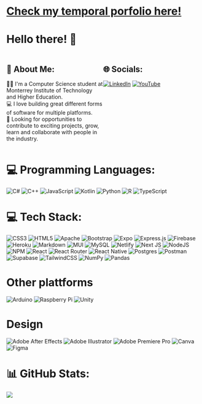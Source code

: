 # [Check my temporal porfolio here!](https://cristiancazares.github.io/)

# Hello there! 👋

<div style="display:flex;">
  <div style="flex:50%;">
    <h2 id="💫-about-me">💫 About Me:</h2>
    <p>👨‍💻 I&#39;m a Computer Science student at Monterrey Institute of Technology and Higher Education.<br>💻 I love building great different forms of software for multiple platforms.<br>🔎 Looking for opportunities to contribute to exciting projects, grow, learn and collaborate with people in the industry.</p>
  </div>
  <div style="flex:50%;">
    <h2 id="🌐-socials">🌐 Socials:</h2>
    <p><a href="https://linkedin.com/in/https://www.linkedin.com/in/cristian-javier-cazares-molina/"><img src="https://img.shields.io/badge/LinkedIn-%230077B5.svg?logo=linkedin&logoColor=white" alt="LinkedIn"></a> <a href="https://youtube.com/@@cristiancazares"><img src="https://img.shields.io/badge/YouTube-%23FF0000.svg?logo=YouTube&logoColor=white" alt="YouTube"></a> </p>
  </div>
</div>

# 💻 Programming Languages:

![C#](https://img.shields.io/badge/C%23-%23239120.svg?style=flat&logo=c-sharp&logoColor=white) ![C++](https://img.shields.io/badge/C++-%2300599C.svg?style=flat&logo=c%2B%2B&logoColor=white) ![JavaScript](https://img.shields.io/badge/JavaScript-%23323330.svg?style=flat&logo=javascript&logoColor=%23F7DF1E) ![Kotlin](https://img.shields.io/badge/Kotlin-%230095D5.svg?style=flat&logo=kotlin&logoColor=white) ![Python](https://img.shields.io/badge/Python-3670A0?style=flat&logo=python&logoColor=ffdd54) ![R](https://img.shields.io/badge/R-%23276DC3.svg?style=flat&logo=r&logoColor=white) ![TypeScript](https://img.shields.io/badge/TypeScript-%23007ACC.svg?style=flat&logo=typescript&logoColor=white)

# 💻 Tech Stack:

![CSS3](https://img.shields.io/badge/CSS-%231572B6.svg?style=flat&logo=css3&logoColor=white) ![HTML5](https://img.shields.io/badge/HTML-%23E34F26.svg?style=flat&logo=html5&logoColor=white) ![Apache](https://img.shields.io/badge/Apache-%23D42029.svg?style=flat&logo=apache&logoColor=white) ![Bootstrap](https://img.shields.io/badge/Bootstrap-%23563D7C.svg?style=flat&logo=bootstrap&logoColor=white) ![Expo](https://img.shields.io/badge/Expo-1C1E24?style=flat&logo=expo&logoColor=#D04A37) ![Express.js](https://img.shields.io/badge/Express.JS-%23404d59.svg?style=flat&logo=express&logoColor=%2361DAFB) ![Firebase](https://img.shields.io/badge/Firebase-%23039BE5.svg?style=flat&logo=firebase) ![Heroku](https://img.shields.io/badge/Heroku-%23430098.svg?style=flat&logo=heroku&logoColor=white) ![Markdown](https://img.shields.io/badge/Markdown-%23000000.svg?style=flat&logo=markdown&logoColor=white) ![MUI](https://img.shields.io/badge/MUI-%230081CB.svg?style=flat&logo=material-ui&logoColor=white) ![MySQL](https://img.shields.io/badge/MySQL-%2300f.svg?style=flat&logo=mysql&logoColor=white) ![Netlify](https://img.shields.io/badge/Netlify-%23000000.svg?style=flat&logo=netlify&logoColor=#00C7B7) ![Next JS](https://img.shields.io/badge/Next.JS-black?style=flat&logo=Next.JS&logoColor=white) ![NodeJS](https://img.shields.io/badge/Node.JS-6DA55F?style=flat&logo=node.js&logoColor=white) ![NPM](https://img.shields.io/badge/NPM-%23000000.svg?style=flat&logo=npm&logoColor=white) ![React](https://img.shields.io/badge/React-%2320232a.svg?style=flat&logo=react&logoColor=%2361DAFB) ![React Router](https://img.shields.io/badge/React_Router-CA4245?style=flat&logo=react-router&logoColor=white) ![React Native](https://img.shields.io/badge/React_Native-%2320232a.svg?style=flat&logo=react&logoColor=%2361DAFB) ![Postgres](https://img.shields.io/badge/Postgress-%23316192.svg?style=flat&logo=postgresql&logoColor=white) ![Postman](https://img.shields.io/badge/Postman-FF6C37?style=flat&logo=postman&logoColor=white) ![Supabase](https://img.shields.io/badge/Supabase-3ECF8E?style=flat&logo=supabase&logoColor=white) ![TailwindCSS](https://img.shields.io/badge/TailwindCSS-%2338B2AC.svg?style=flat&logo=tailwind-css&logoColor=white) ![NumPy](https://img.shields.io/badge/NumPy-%23013243.svg?style=flat&logo=numpy&logoColor=white) ![Pandas](https://img.shields.io/badge/Pandas-%23150458.svg?style=flat&logo=pandas&logoColor=white)

# Other plattforms

![Arduino](https://img.shields.io/badge/-Arduino-00979D?style=flat&logo=Arduino&logoColor=white) ![Raspberry Pi](https://img.shields.io/badge/-RaspberryPi-C51A4A?style=flat&logo=Raspberry-Pi)
![Unity](https://img.shields.io/badge/Unity-%23000000.svg?style=flat&logo=Unity&logoColor=white)

# Design

![Adobe After Effects](https://img.shields.io/badge/Adobe%20After%20Effects-9999FF.svg?style=flat&logo=Adobe%20After%20Effects&logoColor=white) ![Adobe Illustrator](https://img.shields.io/badge/Adobe%20Illustator-%23FF9A00.svg?style=flat&logo=adobeillustrator&logoColor=white) ![Adobe Premiere Pro](https://img.shields.io/badge/Adobe%20Premiere%20Pro-9999FF.svg?style=flat&logo=Adobe%20Premiere%20Pro&logoColor=white) ![Canva](https://img.shields.io/badge/Canva-%2300C4CC.svg?style=flat&logo=Canva&logoColor=white) ![Figma](https://img.shields.io/badge/figma-%23F24E1E.svg?style=flat&logo=figma&logoColor=white)

# 📊 GitHub Stats:

![](https://github-readme-stats.vercel.app/api/top-langs/?username=CristianCazares&theme=radical&hide_border=true&include_all_commits=true&count_private=true&layout=compact)

<div style="display:flex;">
  <div style="flex:50%; padding-right:12px">
    <p><img src="https://github-readme-stats.vercel.app/api?username=CristianCazares&theme=radical&hide_border=true&include_all_commits=true&count_private=true" alt=""><br/></p>
  </div>
  <div style="flex:50%;">
    <p><img src="https://github-readme-streak-stats.herokuapp.com/?user=CristianCazares&theme=radical&hide_border=true" alt=""><br/></p>
  </div>
</div>

<!-- Proudly based on GPRM ( https://gprm.itsvg.in ) -->
